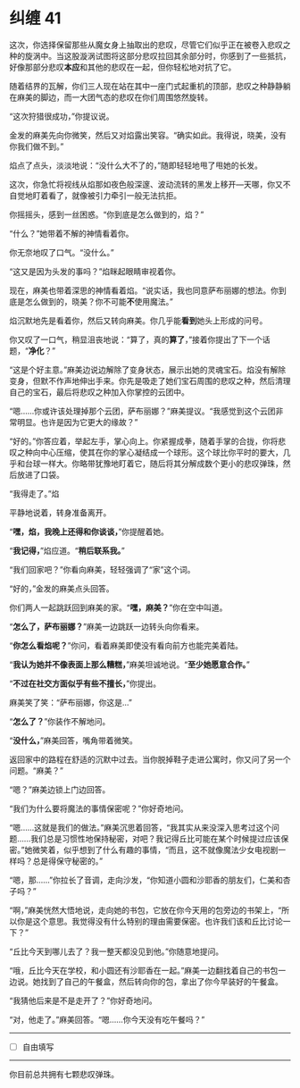 # 纠缠 41

这次，你选择保留那些从魔女身上抽取出的悲叹，尽管它们似乎正在被卷入悲叹之种的旋涡中。当这股漩涡试图将这部分悲叹拉回其余部分时，你感到了一些抵抗，好像那部分悲叹**本应**和其他的悲叹在一起，但你轻松地对抗了它。

随着结界的瓦解，你们三人现在站在其中一座门式起重机的顶部，悲叹之种静静躺在麻美的脚边，而一大团气态的悲叹在你们周围悠然旋转。

“这次狩猎很成功，”你提议说。

金发的麻美先向你微笑，然后又对焰露出笑容。“确实如此。我得说，晓美，没有你我们做不到。”

焰点了点头，淡淡地说：“没什么大不了的，”随即轻轻地甩了甩她的长发。

这次，你急忙将视线从焰那如夜色般深邃、波动流转的黑发上移开—天哪，你又不自觉地盯着看了，就像被引力牵引一般无法抗拒。

你摇摇头，感到一丝困惑。“你到底是怎么做到的，焰？”

“什么？”她带着不解的神情看着你。

你无奈地叹了口气。“没什么。”

“这又是因为头发的事吗？”焰眯起眼睛审视着你。

现在，麻美也带着深思的神情看着焰。“说实话，我也同意萨布丽娜的想法。你到底是怎么做到的，晓美？你不可能**不**使用魔法。”

焰沉默地先是看着你，然后又转向麻美。你几乎能**看到**她头上形成的问号。

你又叹了一口气，稍显沮丧地说：“算了，真的**算了**，”接着你提出了下一个话题，“**净化**？”

“这是个好主意。”麻美边说边解除了变身状态，展示出她的灵魂宝石。焰没有解除变身，但默不作声地伸出手来。你先是吸走了她们宝石周围的悲叹之种，然后清理自己的宝石，最后将悲叹之种加入你掌控的云团中。

“嗯……你或许该处理掉那个云团，萨布丽娜？”麻美提议。“我感觉到这个云团非常明显。也许是因为它更大的缘故？”

“好的。”你答应着，举起左手，掌心向上。你紧握成拳，随着手掌的合拢，你将悲叹之种向中心压缩，使其在你的掌心凝结成一个球形。这个球比你平时的要大，几乎和台球一样大。你略带犹豫地盯着它，随后将其分解成数个更小的悲叹弹珠，然后放进了口袋。

“我得走了。”焰

平静地说着，转身准备离开。

“**嘿，焰，我晚上还得和你谈谈，**”你提醒着她。

“**我记得，**”焰应道。“**稍后联系我。**”

“我们回家吧？”你看向麻美，轻轻强调了“家”这个词。

“好的，”金发的麻美点头回答。

你们两人一起跳跃回到麻美的家。“**嘿，麻美？**”你在空中叫道。

“**怎么了，萨布丽娜？**”麻美一边跳跃一边转头向你看来。

“**你怎么看焰呢？**”你问，看着麻美即使没有看向前方也能完美着陆。

“**我认为她并不像表面上那么糟糕，**”麻美坦诚地说。“**至少她愿意合作。**”

“**不过在社交方面似乎有些不擅长，**”你提出。

麻美笑了笑：“萨布丽娜，你这是...”

“**怎么了？**”你装作不解地问。

“**没什么，**”麻美回答，嘴角带着微笑。

返回家中的路程在舒适的沉默中过去。当你脱掉鞋子走进公寓时，你又问了另一个问题。“麻美？”

“嗯？”麻美边锁上门边回答。

“我们为什么要将魔法的事情保密呢？”你好奇地问。

“嗯……这就是我们的做法。”麻美沉思着回答，“我其实从来没深入思考过这个问题……我们总是习惯性地保持秘密，对吧？我记得丘比可能在某个时候提过应该保密。”她微笑着，似乎想到了什么有趣的事情，“而且，这不就像魔法少女电视剧一样吗？总是得保守秘密的。”

“嗯，那……”你拉长了音调，走向沙发，“你知道小圆和沙耶香的朋友们，仁美和杏子吗？”

“啊，”麻美恍然大悟地说，走向她的书包，它放在你今天用的包旁边的书架上，“所以你是这个意思。我觉得没有什么特别的理由需要保密。也许我们该和丘比讨论一下？”

“丘比今天到哪儿去了？我一整天都没见到他。”你随意地提问。

“哦，丘比今天在学校，和小圆还有沙耶香在一起。”麻美一边翻找着自己的书包一边说。她找到了自己的午餐盒，然后转向你的包，拿出了你今早装好的午餐盒。

“我猜他后来是不是走开了？”你好奇地问。

“对，他走了。”麻美回答。“嗯……你今天没有吃午餐吗？”

---

- [ ] 自由填写

---

你目前总共拥有七颗悲叹弹珠。
